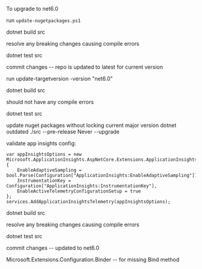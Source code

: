 To upgrade to net6.0

run `update-nugetpackages.ps1`

dotnet build src

resolve any breaking changes causing compile errors

dotnet test src

commit changes -- repo is updated to latest for current version

run update-targetversion -version "net6.0"

dotnet build src

should not have any compile errors

dotnet test src

update nuget packages without locking current major version
	dotnet outdated ./src --pre-release Never --upgrade

validate app insights config:

    var appInsightsOptions = new Microsoft.ApplicationInsights.AspNetCore.Extensions.ApplicationInsightsServiceOptions {
        EnableAdaptiveSampling = bool.Parse(Configuration["ApplicationInsights:EnableAdaptiveSampling"]),
        InstrumentationKey = Configuration["ApplicationInsights:InstrumentationKey"],
        EnableActiveTelemetryConfigurationSetup = true
    };
    services.AddApplicationInsightsTelemetry(appInsightsOptions);

dotnet build src

resolve any breaking changes causing compile errors

dotnet test src

commit changes -- updated to net6.0

Microsoft.Extensions.Configuration.Binder -- for missing Bind method
